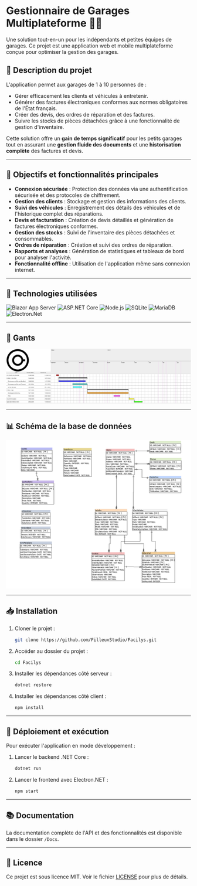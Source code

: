 # Gestionnaire de Garages Multiplateforme 🚗🔧

Une solution tout-en-un pour les indépendants et petites équipes de garages. Ce projet est une application web et mobile multiplateforme conçue pour optimiser la gestion des garages.

## 📝 Description du projet

L'application permet aux garages de 1 à 10 personnes de :

- Gérer efficacement les clients et véhicules à entretenir.
- Générer des factures électroniques conformes aux normes obligatoires de l'État français.
- Créer des devis, des ordres de réparation et des factures.
- Suivre les stocks de pièces détachées grâce à une fonctionnalité de gestion d'inventaire.

Cette solution offre un **gain de temps significatif** pour les petits garages tout en assurant une **gestion fluide des documents** et une **historisation complète** des factures et devis.

---

## 🎯 Objectifs et fonctionnalités principales

- **Connexion sécurisée** : Protection des données via une authentification sécurisée et des protocoles de chiffrement.
- **Gestion des clients** : Stockage et gestion des informations des clients.
- **Suivi des véhicules** : Enregistrement des détails des véhicules et de l'historique complet des réparations.
- **Devis et facturation** : Création de devis détaillés et génération de factures électroniques conformes.
- **Gestion des stocks** : Suivi de l'inventaire des pièces détachées et consommables.
- **Ordres de réparation** : Création et suivi des ordres de réparation.
- **Rapports et analyses** : Génération de statistiques et tableaux de bord pour analyser l'activité.
- **Fonctionnalité offline** : Utilisation de l'application même sans connexion internet.

---

## 🚀 Technologies utilisées

![Blazor App Server](https://img.shields.io/badge/Blazor-App_Server-512BD4?style=for-the-badge&logo=blazor&logoColor=white) 
![ASP.NET Core](https://img.shields.io/badge/ASP.NET%20Core-8.0-512BD4?style=for-the-badge&logo=dotnet&logoColor=white)
![Node.js](https://img.shields.io/badge/Node.js-18_LTS-339933?style=for-the-badge&logo=nodedotjs&logoColor=white)
![SQLite](https://img.shields.io/badge/SQLite-3-003B57?style=for-the-badge&logo=sqlite&logoColor=white)
![MariaDB](https://img.shields.io/badge/MariaDB-10.6.5-003545?style=for-the-badge&logo=mariadb&logoColor=white)
![Electron.Net](https://img.shields.io/badge/Electron.NET-v3-47848F?style=for-the-badge&logo=electron&logoColor=white)

---

## 🌟 Gants

![Aperçu de l'application](./Docs/Images-Doc/Gant.png)

---

## 📊 Schéma de la base de données

![Schéma de la base de données](./Database/Database.png)

---

## 📥 Installation

1. Cloner le projet :
   ```bash
   git clone https://github.com/FilleuxStudio/Facilys.git
   ```
2. Accéder au dossier du projet :
   ```bash
   cd Facilys
   ```
3. Installer les dépendances côté serveur :
   ```bash
   dotnet restore
   ```
4. Installer les dépendances côté client :
   ```bash
   npm install
   ```

---

## 🔧 Déploiement et exécution

Pour exécuter l'application en mode développement :

1. Lancer le backend .NET Core :
   ```bash
   dotnet run
   ```
2. Lancer le frontend avec Electron.NET :
   ```bash
   npm start
   ```

---

## 📚 Documentation

La documentation complète de l'API et des fonctionnalités est disponible dans le dossier `/Docs`.

---

## 📄 Licence

Ce projet est sous licence MIT. Voir le fichier [LICENSE](LICENSE) pour plus de détails.